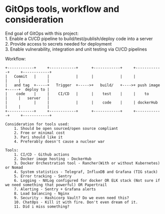 # GitOps tools, workflow and consideration


End goal of GitOps with this project:   
    1. Enable a CI/CD pipeline to build/test/publish/deploy code into a server  
    2. Provide access to secrets needed for deployment  
    3. Enable vulnerability, integration and unit testing via CI/CD pipelines  

Workflow: 

```
+------------+     +------------+      +------------+     +------------+     +------------+
|   Commit   |     |            |      |            |     |            |     |            |
|   and tag  +-----+   Trigger  +----->+   build/   +---->+ push image +-----+  deploy to |
|    code    |     |    CI/CD   |      |    test    |     |    to      |     |   server   |
|            |     |            |      |    code    |     | dockerHub  |     |            |
+------------+     +------------+      +------------+     +------------+     +------------+
```

```
Consideration for tools used:   
    1. Should be open sourced/open source compliant   
    2. Free or minimal cost  
    3. Pari should like it  
    4. Preferably doesn't cause a nuclear war  
    
Tools:   
    1. CI/CD - Github actions  
    2. Docker image hosting - DockerHub  
    3. Docker Orchestration tool - Rancher(With or without Kubernetes) or Nomad  
    4. System statistics - Telegraf, InfluxDB and Grafana (TIG stack)  
    5. Error tracking - Sentry   
    6. Logging - NXLog configured for docker OR ELK stack (Not sure if we need something that powerful) OR Papertrail  
    7. Alerting - Sentry + Grafana alerts  
    8. Load balancing - Nginx  
    9. Security - Hashicorp Vault? Do we even need this?   
    10. ChatOps - Kill it with fire. Don't even dream of it.   
    11. Did i miss something?  
```
    